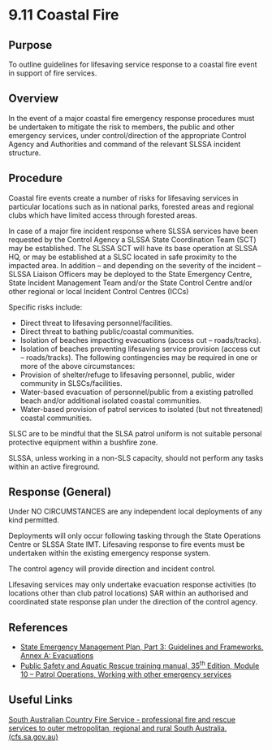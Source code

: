 # 9.11 Coastal Fire

## Purpose

To outline guidelines for lifesaving service response to a coastal fire event in support of fire services.

## Overview

In the event of a major coastal fire emergency response procedures must be undertaken to mitigate the risk to members, the public and other emergency services, under control/direction of the appropriate Control Agency and Authorities and command of the relevant SLSSA incident structure.

## Procedure

Coastal fire events create a number of risks for lifesaving services in particular locations such as in national parks, forested areas and regional clubs which have limited access through forested areas.

In case of a major fire incident response where SLSSA services have been requested by the Control Agency a SLSSA State Coordination Team (SCT) may be established. The SLSSA SCT will have its base operation at SLSSA HQ, or may be established at a SLSC located in safe proximity to the impacted area. In addition – and depending on the severity of the incident – SLSSA Liaison Officers may be deployed to the State Emergency Centre, State Incident Management Team and/or the State Control Centre and/or other regional or local Incident Control Centres (ICCs)

Specific risks include:

- Direct threat to lifesaving personnel/facilities.
- Direct threat to bathing public/coastal communities.
- Isolation of beaches impacting evacuations (access cut – roads/tracks).
- Isolation of beaches preventing lifesaving service provision (access cut – roads/tracks). The following contingencies may be required in one or more of the above circumstances:
- Provision of shelter/refuge to lifesaving personnel, public, wider community in SLSCs/facilities.
- Water-based evacuation of personnel/public from a existing patrolled beach and/or additional isolated coastal communities.
- Water-based provision of patrol services to isolated (but not threatened) coastal communities.

SLSC are to be mindful that the SLSA patrol uniform is not suitable personal protective equipment within a bushfire zone.

SLSSA, unless working in a non-SLS capacity, should not perform any tasks within an active fireground.

## Response (General)

Under NO CIRCUMSTANCES are any independent local deployments of any kind permitted.

Deployments will only occur following tasking through the State Operations Centre or SLSSA State IMT. Lifesaving response to fire events must be undertaken within the existing emergency response system.

The control agency will provide direction and incident control.

Lifesaving services may only undertake evacuation response activities (to locations other than club patrol locations) SAR within an authorised and coordinated state response plan under the direction of the control agency.

## References

- [State Emergency Management Plan, Part 3: Guidelines and Frameworks, Annex A: Evacuations](https://www.dpc.sa.gov.au/responsibilities/security-emergency-and-recovery-management/state-emergency-management-plan/SEMP-Part-3-Associated-Plans.pdf)
- [Public Safety and Aquatic Rescue training manual, 35<sup>th</sup> Edition, Module 10 – Patrol Operations, Working with other emergency services](https://members.sls.com.au/members/document_library/1/media/8571)

## Useful Links

[South Australian Country Fire Service - professional fire and rescue services to outer metropolitan, regional and rural South Australia. (cfs.sa.gov.au)](https://www.cfs.sa.gov.au/home/)